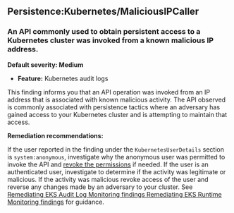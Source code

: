Persistence:Kubernetes/MaliciousIPCaller
----------------------------------------


### An API commonly used to obtain persistent access to a Kubernetes cluster was invoked from a known malicious IP address.


**Default severity: Medium**


 * **Feature:** Kubernetes audit logs

This finding informs you that an API operation was invoked from an IP address that is associated with known malicious activity. The API observed is commonly associated with persistence tactics where an adversary has gained access to your Kubernetes cluster and is attempting to maintain that access. 


**Remediation recommendations:**


If the user reported in the finding under the `KubernetesUserDetails` section is `system:anonymous`, investigate why the anonymous user was permitted to invoke the API and [revoke the permissions](https://aws.github.io/aws-eks-best-practices/security/docs/iam/#review-and-revoke-unnecessary-anonymous-access) if needed. If the user is an authenticated user, investigate to determine if the activity was legitimate or malicious. If the activity was malicious revoke access of the user and reverse any changes made by an adversary to your cluster. See [Remediating EKS Audit Log Monitoring findings Remediating EKS Runtime Monitoring findings](./guardduty-remediate-kubernetes.html) for guidance.

